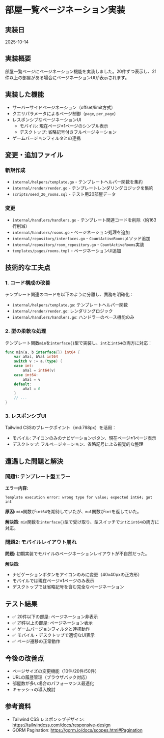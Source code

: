 # 部屋一覧ページネーション実装

## 実装日
2025-10-14

## 実装概要
部屋一覧ページにページネーション機能を実装しました。20件ずつ表示し、21件以上の部屋がある場合にページネーションUIが表示されます。

## 実装した機能
- サーバーサイドページネーション（offset/limit方式）
- クエリパラメータによるページ制御（`page`, `per_page`）
- レスポンシブなページネーションUI
  - モバイル: 現在ページ±1ページのシンプル表示
  - デスクトップ: 省略記号付きフルページネーション
- ゲームバージョンフィルタとの連携

## 変更・追加ファイル

### 新規作成
- `internal/helpers/template.go` - テンプレートヘルパー関数を集約
- `internal/render/render.go` - テンプレートレンダリングロジックを集約
- `scripts/seed_20_rooms.sql` - テスト用20部屋データ

### 変更
- `internal/handlers/handlers.go` - テンプレート関連コードを削除（約163行削減）
- `internal/handlers/rooms.go` - ページネーション処理を追加
- `internal/repository/interfaces.go` - `CountActiveRooms`メソッド追加
- `internal/repository/room_repository.go` - `CountActiveRooms`実装
- `templates/pages/rooms.tmpl` - ページネーションUI追加

## 技術的な工夫点

### 1. コード構成の改善
テンプレート関連のコードを以下のように分離し、責務を明確化：
- `internal/helpers/template.go`: テンプレートヘルパー関数
- `internal/render/render.go`: レンダリングロジック
- `internal/handlers/handlers.go`: ハンドラーのベース機能のみ

### 2. 型の柔軟な処理
テンプレート関数`min`を`interface{}`型で実装し、`int`と`int64`の両方に対応：

```go
func min(a, b interface{}) int64 {
    var aVal, bVal int64
    switch v := a.(type) {
    case int:
        aVal = int64(v)
    case int64:
        aVal = v
    default:
        aVal = 0
    }
    // ...
}
```

### 3. レスポンシブUI
Tailwind CSSのブレークポイント（md:768px）を活用：
- モバイル: アイコンのみのナビゲーションボタン、現在ページ±1ページ表示
- デスクトップ: フルページネーション、省略記号による視覚的な整理

## 遭遇した問題と解決

### 問題1: テンプレート型エラー
**エラー内容:**
```
Template execution error: wrong type for value; expected int64; got int
```

**原因:**
`min`関数が`int64`を期待していたが、`mul`関数が`int`を返していた。

**解決策:**
`min`関数を`interface{}`型で受け取り、型スイッチで`int`と`int64`の両方に対応。

### 問題2: モバイルレイアウト崩れ
**問題:**
初期実装でモバイルのページネーションレイアウトが不自然だった。

**解決策:**
- ナビゲーションボタンをアイコンのみに変更（40x40pxの正方形）
- モバイルでは現在ページ±1ページのみ表示
- デスクトップでは省略記号を含む完全なページネーション

## テスト結果
- ✅ 20件以下の部屋: ページネーション非表示
- ✅ 21件以上の部屋: ページネーション表示
- ✅ ゲームバージョンフィルタと連携動作
- ✅ モバイル・デスクトップで適切なUI表示
- ✅ ページ遷移の正常動作

## 今後の改善点
- ページサイズの変更機能（10件/20件/50件）
- URLの履歴管理（ブラウザバック対応）
- 部屋数が多い場合のパフォーマンス最適化
- キャッシュの導入検討

## 参考資料
- Tailwind CSS レスポンシブデザイン: https://tailwindcss.com/docs/responsive-design
- GORM Pagination: https://gorm.io/docs/scopes.html#Pagination
